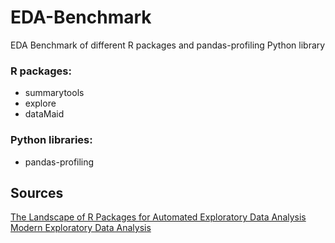 # EDA-Benchmark
EDA Benchmark of different R packages and pandas-profiling Python library

### R packages:

- summarytools
- explore
- dataMaid

### Python libraries:

- pandas-profiling


## Sources
[The Landscape of R Packages for Automated Exploratory Data Analysis](https://www.groundai.com/project/the-landscape-of-r-packages-for-automated-exploratory-data-analysis/1)
[Modern Exploratory Data Analysis](https://towardsdatascience.com/modern-exploratory-data-analysis-29fdbecec957)
